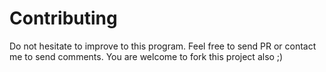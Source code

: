 # Contributing

Do not hesitate to improve to this program. Feel free to send PR or contact me to send comments. You are welcome to fork this project also ;)
